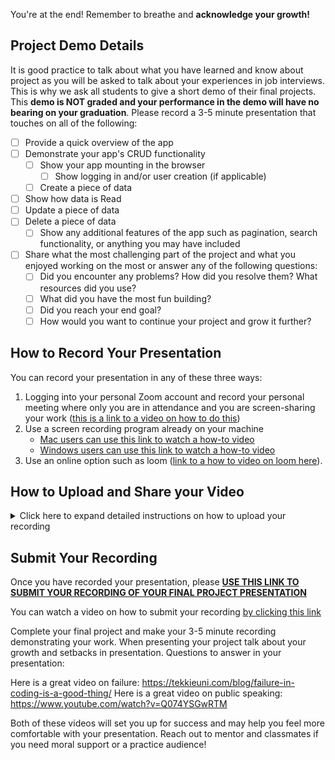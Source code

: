 You're at the end!  Remember to breathe and **acknowledge your growth!**

## Project Demo Details

It is good practice to talk about what you have learned and know about project as you will be asked to talk about your experiences in job interviews. This is why we ask all students to give a short demo of their final projects. This **demo is NOT graded and your performance in the demo will have no bearing on your graduation**. Please record a 3-5 minute presentation that touches on all of the following:

 - [ ] Provide a quick overview of the app
 - [ ] Demonstrate your app's CRUD functionality
	 - [ ] Show your app mounting in the browser
		 - [ ] Show logging in and/or user creation (if applicable) 
	 - [ ] Create a piece of data
  - [ ] Show how data is Read
  - [ ] Update a piece of data
  - [ ] Delete a piece of data
	 - [ ] Show any additional features of the app such as pagination, search functionality, or anything you may have included
 - [ ] Share what the most challenging part of the project and what you enjoyed working on the most or answer any of the following questions:
   - [ ] Did you encounter any problems? How did you resolve them? What resources did you use?
   - [ ] What did you have the most fun building?
   - [ ] Did you reach your end goal?
   - [ ] How would you want to continue your project and grow it further? 

## How to Record Your Presentation

You can record your presentation in any of these three ways:
 1. Logging into your personal Zoom account and record your personal meeting where only you are in attendance and you are screen-sharing your work ([this is a link to a video on how to do this](https://www.youtube.com/watch?v=njwbjFYCbGU))
 2. Use a screen recording program already on your machine
	- [Mac users can use this link to watch a how-to video](https://www.youtube.com/watch?v=w9Byefp51tY)
	- [Windows users can use this link to watch a how-to video](https://www.youtube.com/watch?v=PJB7pM5bvNI)
 3. Use an online option such as loom ([link to a how to video on loom here](https://www.youtube.com/watch?v=oAdLPbfXcQo)).

## How to Upload and Share your Video

<details>
<summary>Click here to expand detailed instructions on how to upload your recording</summary>
<br>
<h4>1. Make sure you're logged in to youtube.</h4>
 <p>If you don't have a youtube account, <a href="https://support.google.com/youtube/answer/161805?hl=en&co=GENIE.Platform%3DDesktop">create one by following these instructions</a>.</p>
 <p>You will know you're logged in if you have an initial/icon/other in the top right corner (where the M in the brown circle is on this screenshot):</p>

 ![User logged in to youtube account](https://github.com/Code-the-Dream-School/intro-to-programming-2025/blob/d2f9b35d7206eeb0af24f85a8e8e5d97d43cbfad/images/Screenshot%202025-01-27%20at%204.01.20%E2%80%AFPM.png?raw=true)

 <h4>2. Click `+ Create` in the top right and select `Upload video`</h4>

 ![Create menu expanded](https://github.com/Code-the-Dream-School/intro-to-programming-2025/blob/d2f9b35d7206eeb0af24f85a8e8e5d97d43cbfad/images/Screenshot%202025-01-27%20at%204.01.27%E2%80%AFPM.png?raw=true)

 <h4>3. In the Upload videos window that appears, click the black `Select files` button</h4>
 <p>You'll need to select the file of your recording you have saved on your computer.</p>

 ![Upload videos modal](https://github.com/Code-the-Dream-School/intro-to-programming-2025/blob/d2f9b35d7206eeb0af24f85a8e8e5d97d43cbfad/images/Screenshot%202025-01-27%20at%204.01.35%E2%80%AFPM.png?raw=true)

<h4>4. The fle title will be the default video title. You can change this to include your name and "Intro to Programming Final Project Presentation"</h4>

![Edit Video Details title](https://github.com/Code-the-Dream-School/intro-to-programming-2025/blob/d2f9b35d7206eeb0af24f85a8e8e5d97d43cbfad/images/Screenshot%202025-01-27%20at%204.02.17%E2%80%AFPM.png?raw=true)

<h4>5. Scroll down under the title; select "No, it's not made for kids" and click on the `Show more` gray button to make further setting changes</h4>

![Adjust video settings](https://github.com/Code-the-Dream-School/intro-to-programming-2025/blob/d2f9b35d7206eeb0af24f85a8e8e5d97d43cbfad/images/Screenshot%202025-01-27%20at%204.02.30%E2%80%AFPM.png?raw=true)

<h4>6. You'll want to be sure the following options for some of the sections that appear after click `Show more` are set to the following:</h4>

 - [ ] Altered content: select "No" since you have not used AI to alter reality in your video
 - [ ] Recording date and location: please select the date you made your final project recording
 - [ ] Shorts remixing: select "Don't allow remixing"
 - [ ] Comments and ratings: if you would like classmates to leave comments, leave comments "On", otherwise you can turn them off by selecting "Off". *NOTE: we do not and cannot monitor comments. Please report anything concerning to Code the Dream but have screenshots if needed.* You can also UNcheck the "Show how many viewers like this video if you wish.
 - [ ] Click the black `Next` button in the bottom right to proceed from the Details section of the upload through the Video elements and Checks portion.
 - [ ] Once you are on the Visibility section of the upload, select "Unlisted" as seen here

![Select Unlisted](https://github.com/Code-the-Dream-School/intro-to-programming-2025/blob/d2f9b35d7206eeb0af24f85a8e8e5d97d43cbfad/images/Screenshot%202025-01-27%20at%204.04.52%E2%80%AFPM.png?raw=true)

 - [ ] Lastly, click `Save` and copy your video link as seen here

![Save and copy](https://github.com/Code-the-Dream-School/intro-to-programming-2025/blob/d2f9b35d7206eeb0af24f85a8e8e5d97d43cbfad/images/Screenshot%202025-01-27%20at%204.05.09%E2%80%AFPM.png?raw=true)

</details>

## Submit Your Recording

Once you have recorded your presentation, please **[USE THIS LINK TO SUBMIT YOUR RECORDING OF YOUR FINAL PROJECT PRESENTATION](https://airtable.com/appoSRJMlXH9KvE6w/shrzPnfo6Iy86iETq)**

You can watch a video on how to submit your recording [by clicking this link](https://youtu.be/bKPglZS2UTU)





Complete your final project and make your 3-5 minute recording demonstrating your work.  When presenting your project talk about your growth and setbacks in presentation. Questions to answer in your presentation:
 

Here is a great video on failure:
<https://tekkieuni.com/blog/failure-in-coding-is-a-good-thing/>
Here is a great video on public speaking: 
<https://www.youtube.com/watch?v=Q074YSGwRTM>

Both of these videos will set you up for success and may help you feel more comfortable with your presentation.  Reach out to mentor and classmates if you need moral support or a practice audience!
